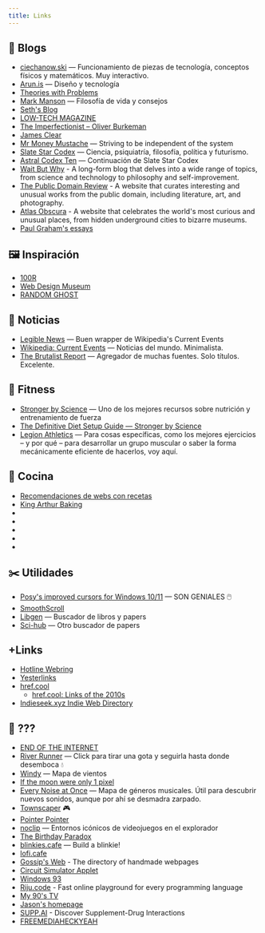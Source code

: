 ```yaml
---
title: Links
---
```


## 📖 Blogs

- [ciechanow.ski](https://ciechanow.ski/) — Funcionamiento de piezas de tecnología, conceptos físicos y matemáticos. Muy interactivo.
- [Arun.is](https://www.arun.is/) — Diseño y tecnología
- [Theories with Problems](http://www.thekeyboard.org.uk/)
- [Mark Manson](https://markmanson.net/archive) — Filosofía de vida y consejos
- [Seth's Blog](https://seths.blog)
- [LOW-TECH MAGAZINE](https://solar.lowtechmagazine.com/)
- [The Imperfectionist – Oliver Burkeman](https://www.oliverburkeman.com/posts)
- [James Clear](https://jamesclear.com)
- [Mr Money Mustache](https://www.mrmoneymustache.com/2013/02/22/getting-rich-from-zero-to-hero-in-one-blog-post/) — Striving to be independent of the system
- [Slate Star Codex](https://slatestarcodex.com/) — Ciencia, psiquiatría, filosofía, política y futurismo.
- [Astral Codex Ten](https://astralcodexten.substack.com/) — Continuación de Slate Star Codex
- [Wait But Why](https://waitbutwhy.com/) - A long-form blog that delves into a wide range of topics, from science and technology to philosophy and self-improvement.
- [The Public Domain Review](https://publicdomainreview.org/) - A website that curates interesting and unusual works from the public domain, including literature, art, and photography.
- [Atlas Obscura](https://www.atlasobscura.com/) - A website that celebrates the world's most curious and unusual places, from hidden underground cities to bizarre museums.
- [Paul Graham's essays](http://www.paulgraham.com/articles.html)


## 🖼️ Inspiración

- [100R](http://100r.co)
- [Web Design Museum](https://www.webdesignmuseum.org/)
- [RANDOM GHOST](https://randomghost.tumblr.com/)

## 📰 Noticias

- [Legible News](https://legiblenews.com/) — Buen wrapper de Wikipedia's Current Events
- [Wikipedia: Current Events](https://en.wikipedia.org/wiki/Portal:Current_events) — Noticias del mundo. Minimalista.
- [The Brutalist Report](https://brutalist.report/) — Agregador de muchas fuentes. Solo títulos. Excelente.

## 🏐 Fitness

- [Stronger by Science](https://www.strongerbyscience.com/) — Uno de los mejores recursos sobre nutrición y entrenamiento de fuerza
- [The Definitive Diet Setup Guide — Stronger by Science](https://www.strongerbyscience.com/diet/)
- [Legion Athletics](https://legionathletics.com/blog/) — Para cosas específicas, como los mejores ejercicios – y por qué – para desarrollar un grupo muscular o saber la forma mecánicamente eficiente de hacerlos, voy aquí.


## 🍪 Cocina

- [Recomendaciones de webs con recetas](https://old.reddit.com/r/Cooking/comments/vgrw3g/im_so_tired_of_these_shitty_ass_blog_type_recipe/)
- [King Arthur Baking](https://www.kingarthurbaking.com/recipes/)
- []()
- []()
- []()
- []()
- []()



## ✂️ Utilidades

- [Posy's improved cursors for Windows 10/11](http://www.michieldb.nl/other/cursors/) — SON GENIALES 🖱️
- [SmoothScroll](https://www.smoothscroll.net/)
- [Libgen](https://libgen.fun/) — Buscador de libros y papers
- [Sci-hub](https://sci-hub.se/) — Otro buscador de papers

## +Links

- [Hotline Webring](https://hotlinewebring.club/)
- [Yesterlinks](https://links.yesterweb.org/)
- [href.cool](https://href.cool/)
   - [href.cool: Links of the 2010s](https://href.cool/2010s/)
- [Indieseek.xyz Indie Web Directory](https://indieseek.xyz)

## 🤔 ???

- [END OF THE INTERNET](https://hmpg.net/)
- [River Runner](https://river-runner-global.samlearner.com/) — Click para tirar una gota y seguirla hasta donde desemboca 💧
- [Windy](https://www.windy.com/) — Mapa de vientos
- [If the moon were only 1 pixel](https://joshworth.com/dev/pixelspace/pixelspace_solarsystem.html)
- [Every Noise at Once](https://everynoise.com/) — Mapa de géneros musicales. Útil para descubrir nuevos sonidos, aunque por ahí se desmadra zarpado.
- [Townscaper](https://oskarstalberg.com/Townscaper/) 🎮
- [Pointer Pointer](https://pointerpointer.com/)
- [noclip](https://noclip.website/) — Entornos icónicos de videojuegos en el explorador
- [The Birthday Paradox](https://pudding.cool/2018/04/birthday-paradox/)
- [blinkies.cafe](https://blinkies.cafe) — Build a blinkie!
- [lofi.cafe](https://www.lofi.cafe/)
- [Gossip's Web](https://gossipsweb.net/) - The directory of handmade webpages
- [Circuit Simulator Applet](http://www.falstad.com/circuit/)
- [Windows 93](https://v2.windows93.xyz)
- [Riju.code](https://riju.codes/) - Fast online playground for every programming language
- [My 90's TV](https://my90stv.com/)
- [Jason's homepage](https://jason.nabein.me/#links)
- [SUPP.AI](https://supp.ai/) - Discover Supplement-Drug Interactions
- [FREEMEDIAHECKYEAH](https://old.reddit.com/r/FREEMEDIAHECKYEAH/wiki/index)
